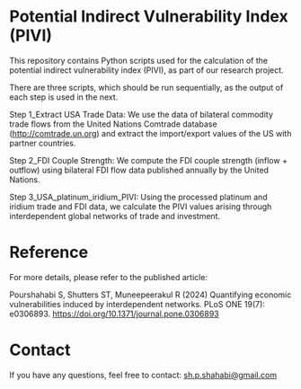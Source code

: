 # Potential Indirect Vulnerability Index (PIVI)

This repository contains Python scripts used for the calculation of the potential indirect vulnerability index (PIVI), as part of our research project.

There are three scripts, which should be run sequentially, as the output of each step is used in the next.

Step 1_Extract USA Trade Data: We use the data of bilateral commodity trade flows from the United Nations Comtrade database (http://comtrade.un.org) and extract the import/export values of the US with partner countries. 


Step 2_FDI Couple Strength: We compute the FDI couple strength (inflow + outflow) using bilateral FDI flow data published annually by the United Nations.


Step 3_USA_platinum_iridium_PIVI: Using the processed platinum and iridium trade and FDI data, we calculate the PIVI values arising through interdependent global networks of trade and investment.


# Reference

For more details, please refer to the published article:

Pourshahabi S, Shutters ST, Muneepeerakul R (2024) Quantifying economic vulnerabilities induced by interdependent networks. PLoS ONE 19(7): e0306893. https://doi.org/10.1371/journal.pone.0306893

# Contact

If you have any questions, feel free to contact: sh.p.shahabi@gmail.com
